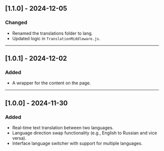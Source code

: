 ## [1.1.0] - 2024-12-05

### Changed

- Renamed the translations folder to lang.
- Updated logic in `TranslationMiddleware.js`.

---

## [1.0.1] - 2024-12-02

### Added

- A wrapper for the content on the page.

---

## [1.0.0] - 2024-11-30

### Added

- Real-time text translation between two languages.
- Language direction swap functionality (e.g., English to Russian and vice versa).
- Interface language switcher with support for multiple languages.
